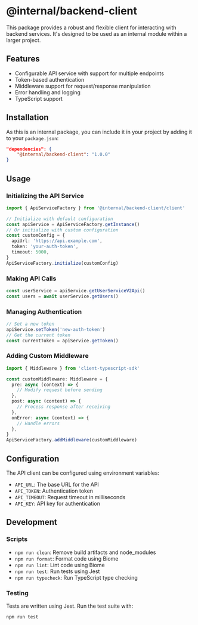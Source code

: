 # @internal/backend-client

This package provides a robust and flexible client for interacting with backend services. It's designed to be used as an internal module within a larger project.

## Features

- Configurable API service with support for multiple endpoints
- Token-based authentication
- Middleware support for request/response manipulation
- Error handling and logging
- TypeScript support

## Installation

As this is an internal package, you can include it in your project by adding it to your `package.json`:

```json
"dependencies": {
    "@internal/backend-client": "1.0.0"
}
```

## Usage

### Initializing the API Service

```typescript
import { ApiServiceFactory } from '@internal/backend-client/client'

// Initialize with default configuration
const apiService = ApiServiceFactory.getInstance()
// Or initialize with custom configuration
const customConfig = {
  apiUrl: 'https://api.example.com',
  token: 'your-auth-token',
  timeout: 5000,
}
ApiServiceFactory.initialize(customConfig)
```

### Making API Calls

```typescript
const userService = apiService.getUserServiceV2Api()
const users = await userService.getUsers()
```

### Managing Authentication

```typescript
// Set a new token
apiService.setToken('new-auth-token')
// Get the current token
const currentToken = apiService.getToken()
```

### Adding Custom Middleware

```typescript
import { Middleware } from 'client-typescript-sdk'

const customMiddleware: Middleware = {
  pre: async (context) => {
    // Modify request before sending
  },
  post: async (context) => {
    // Process response after receiving
  },
  onError: async (context) => {
    // Handle errors
  },
}
ApiServiceFactory.addMiddleware(customMiddleware)
```

## Configuration

The API client can be configured using environment variables:

- `API_URL`: The base URL for the API
- `API_TOKEN`: Authentication token
- `API_TIMEOUT`: Request timeout in milliseconds
- `API_KEY`: API key for authentication

## Development

### Scripts

- `npm run clean`: Remove build artifacts and node_modules
- `npm run format`: Format code using Biome
- `npm run lint`: Lint code using Biome
- `npm run test`: Run tests using Jest
- `npm run typecheck`: Run TypeScript type checking

### Testing

Tests are written using Jest. Run the test suite with:

```bash
npm run test
```
